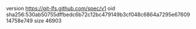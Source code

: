 version https://git-lfs.github.com/spec/v1
oid sha256:530ab50755dffbedc6b72c12bc479149b3cf048c6864a7295e6760914758e749
size 46903
